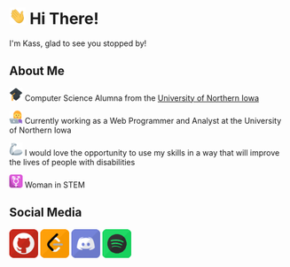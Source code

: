 # <img src="https://raw.githubusercontent.com/CallMeKass/CallMeKass/main/assets/wave.gif" width="30px" height="30px"> Hi There!  
I'm Kass, glad to see you stopped by!

## About Me
<img src="https://raw.githubusercontent.com/CallMeKass/CallMeKass/main/assets/graduation-cap.png" width="24px"> Computer Science Alumna from the [University of Northern Iowa](https://uni.edu/)  

<img src="https://raw.githubusercontent.com/CallMeKass/CallMeKass/main/assets/woman-technologist.png" width="24px"> Currently working as a Web Programmer and Analyst at the University of Northern Iowa

<img src="https://raw.githubusercontent.com/CallMeKass/CallMeKass/main/assets/mechanical-arm.png" width="24px"> I would love the opportunity to use my skills in a way that will improve the lives of people with disabilities  

<img src="https://raw.githubusercontent.com/CallMeKass/CallMeKass/main/assets/transgender-female.png" width="24px"> Woman in STEM  

## Social Media
<div>
    <!--GitHub -->
    <a href="https://github.com/CallMeKass/"><img width="52px"; src="assets/social-github.png" alt="github user: CallMeKass"></a>
    <!-- LeetCode -->
    <a href="https://leetcode.com/CallMeKass/"><img width="52px"; src="assets/social-leetcode.png" alt="leetcode user: 0xCA55"></a>
    <!-- Discord -->
    <a href="https://discordapp.com/users/427971150530740235/"><img width="52px"; src="https://raw.githubusercontent.com/CallMeKass/CallMeKass/main/assets/social-discord.png" alt="discord user: Cooties#3015"></a>
    <!-- Spotify -->
    <a href="https://open.spotify.com/user/313qrymvwbrdljocgr6t44fgbh4q"><img width="52px"; src="assets/social-spotify.png" alt=" user: 0xCA55"></a> 
</div>
